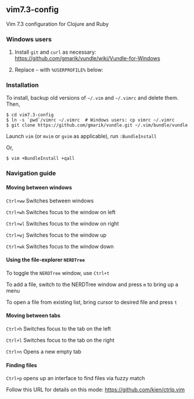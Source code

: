 ## vim7.3-config

Vim 7.3 configuration for Clojure and Ruby

### Windows users

1. Install `git` and `curl` as necessary:
https://github.com/gmarik/vundle/wiki/Vundle-for-Windows

2. Replace `~` with `%USERPROFILE%` below:

### Installation

To install, backup old versions of `~/.vim` and `~/.vimrc` and delete them.
Then,

    $ cd vim7.3-config
    $ ln -s `pwd`/vimrc ~/.vimrc  # Windows users: cp vimrc ~/.vimrc
    $ git clone https://github.com/gmarik/vundle.git ~/.vim/bundle/vundle

Launch `vim` (or `mvim` or `gvim` as applicable), run `:BundleInstall`

Or,

    $ vim +BundleInstall +qall

### Navigation guide

#### Moving between windows

`Ctrl+ww` Switches between windows

`Ctrl+wh` Switches focus to the window on left

`Ctrl+wl` Switches focus to the window on right

`Ctrl+wj` Switches focus to the window up

`Ctrl+wk` Switches focus to the window down

#### Using the file-explorer `NERDTree`

To toggle the `NERDTree` window, use `Ctrl+t`

To add a file, switch to the NERDTree window and press `m` to bring up a menu

To open a file from existing list, bring cursor to desired file and press `t`

#### Moving between tabs

`Ctrl+h` Switches focus to the tab on the left

`Ctrl+l` Switches focus to the tab on the right

`Ctrl+n` Opens a new empty tab

#### Finding files

`Ctrl+p` opens up an interface to find files via fuzzy match

Follow this URL for details on this mode: https://github.com/kien/ctrlp.vim
